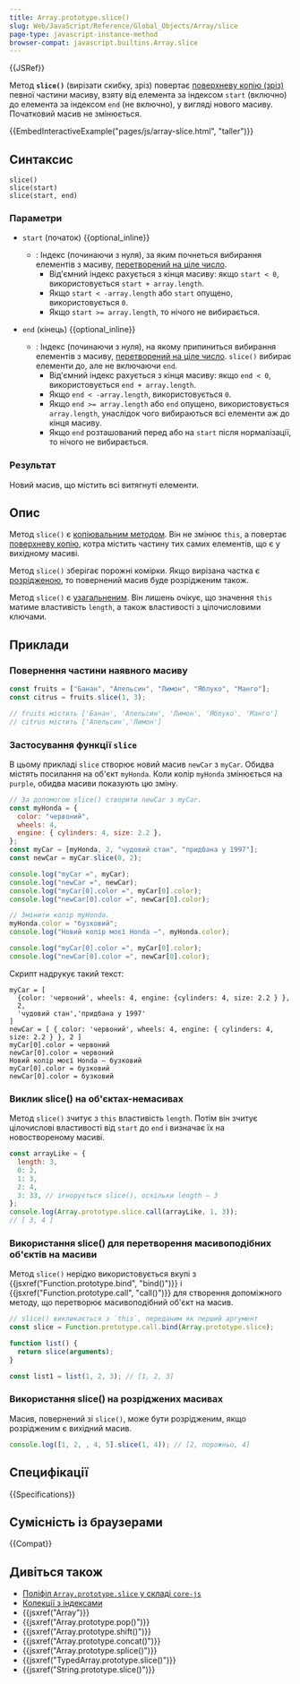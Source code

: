 ```yaml
---
title: Array.prototype.slice()
slug: Web/JavaScript/Reference/Global_Objects/Array/slice
page-type: javascript-instance-method
browser-compat: javascript.builtins.Array.slice
---
```


{{JSRef}}

Метод **`slice()`** (вирізати скибку, зріз) повертає [поверхневу копію (зріз)](/uk/docs/Glossary/Shallow_copy) певної частини масиву, взяту від елемента за індексом `start` (включно) до елемента за індексом `end` (не включно), у вигляді нового масиву. Початковий масив не змінюється.

{{EmbedInteractiveExample("pages/js/array-slice.html", "taller")}}

## Синтаксис

```js-nolint
slice()
slice(start)
slice(start, end)
```

### Параметри

- `start` (початок) {{optional_inline}}

  - : Індекс (починаючи з нуля), за яким почнеться вибирання елементів з масиву, [перетворений на ціле число](/uk/docs/Web/JavaScript/Reference/Global_Objects/Number#peretvorennia-na-tsile).
    - Від'ємний індекс рахується з кінця масиву: якщо `start < 0`, використовується `start + array.length`.
    - Якщо `start < -array.length` або `start` опущено, використовується `0`.
    - Якщо `start >= array.length`, то нічого не вибирається.

- `end` (кінець) {{optional_inline}}

  - : Індекс (починаючи з нуля), на якому припиниться вибирання елементів з масиву, [перетворений на ціле число](/uk/docs/Web/JavaScript/Reference/Global_Objects/Number#peretvorennia-na-tsile). `slice()` вибирає елементи до, але не включаючи `end`.
    - Від'ємний індекс рахується з кінця масиву: якщо `end < 0`, використовується `end + array.length`.
    - Якщо `end < -array.length`, використовується `0`.
    - Якщо `end >= array.length` або `end` опущено, використовується `array.length`, унаслідок чого вибираються всі елементи аж до кінця масиву.
    - Якщо `end` розташований перед або на `start` після нормалізації, то нічого не вибирається.

### Результат

Новий масив, що містить всі витягнуті елементи.

## Опис

Метод `slice()` є [копіювальним методом](/uk/docs/Web/JavaScript/Reference/Global_Objects/Array#kopiiuvalni-ta-zminiuvalni-metody). Він не змінює `this`, а повертає [поверхневу копію](/uk/docs/Glossary/Shallow_copy), котра містить частину тих самих елементів, що є у вихідному масиві.

Метод `slice()` зберігає порожні комірки. Якщо вирізана частка є [розрідженою](/uk/docs/Web/JavaScript/Guide/Indexed_collections#rozridzheni-masyvy), то повернений масив буде розрідженим також.

Метод `slice()` є [узагальненим](/uk/docs/Web/JavaScript/Reference/Global_Objects/Array#uzahalneni-metody-masyvu). Він лишень очікує, що значення `this` матиме властивість `length`, а також властивості з цілочисловими ключами.

## Приклади

### Повернення частини наявного масиву

```js
const fruits = ["Банан", "Апельсин", "Лимон", "Яблуко", "Манго"];
const citrus = fruits.slice(1, 3);

// fruits містить ['Банан', 'Апельсин', 'Лимон', 'Яблуко', 'Манго']
// citrus містить ['Апельсин','Лимон']
```

### Застосування функції `slice`

В цьому прикладі `slice` створює новий масив `newCar` з `myCar`. Обидва містять посилання на об'єкт `myHonda`. Коли колір `myHonda` змінюється на `purple`, обидва масиви показують цю зміну.

```js
// За допомогою slice() створити newCar з myCar.
const myHonda = {
  color: "червоний",
  wheels: 4,
  engine: { cylinders: 4, size: 2.2 },
};
const myCar = [myHonda, 2, "чудовий стан", "придбана у 1997"];
const newCar = myCar.slice(0, 2);

console.log("myCar =", myCar);
console.log("newCar =", newCar);
console.log("myCar[0].color =", myCar[0].color);
console.log("newCar[0].color =", newCar[0].color);

// Змінити колір myHonda.
myHonda.color = "бузковий";
console.log("Новий колір моєї Honda –", myHonda.color);

console.log("myCar[0].color =", myCar[0].color);
console.log("newCar[0].color =", newCar[0].color);
```

Скрипт надрукує такий текст:

```plain
myCar = [
  {color: 'червоний', wheels: 4, engine: {cylinders: 4, size: 2.2 } },
  2,
  'чудовий стан','придбана у 1997'
]
newCar = [ { color: 'червоний', wheels: 4, engine: { cylinders: 4, size: 2.2 } }, 2 ]
myCar[0].color = червоний
newCar[0].color = червоний
Новий колір моєї Honda – бузковий
myCar[0].color = бузковий
newCar[0].color = бузковий
```

### Виклик slice() на об'єктах-немасивах

Метод `slice()` зчитує з `this` властивість `length`. Потім він зчитує цілочислові властивості від `start` до `end` і визначає їх на новоствореному масиві.

```js
const arrayLike = {
  length: 3,
  0: 2,
  1: 3,
  2: 4,
  3: 33, // ігнорується slice(), оскільки length – 3
};
console.log(Array.prototype.slice.call(arrayLike, 1, 3));
// [ 3, 4 ]
```

### Використання slice() для перетворення масивоподібних об'єктів на масиви

Метод `slice()` нерідко використовується вкупі з {{jsxref("Function.prototype.bind", "bind()")}} і {{jsxref("Function.prototype.call", "call()")}} для створення допоміжного методу, що перетворює масивоподібний об'єкт на масив.

```js
// slice() викликається з `this`, переданим як перший аргумент
const slice = Function.prototype.call.bind(Array.prototype.slice);

function list() {
  return slice(arguments);
}

const list1 = list(1, 2, 3); // [1, 2, 3]
```

### Використання slice() на розріджених масивах

Масив, повернений зі `slice()`, може бути розрідженим, якщо розрідженим є вихідний масив.

```js
console.log([1, 2, , 4, 5].slice(1, 4)); // [2, порожньо, 4]
```

## Специфікації

{{Specifications}}

## Сумісність із браузерами

{{Compat}}

## Дивіться також

- [Поліфіл `Array.prototype.slice` у складі `core-js`](https://github.com/zloirock/core-js#ecmascript-array)
- [Колекції з індексами](/uk/docs/Web/JavaScript/Guide/Indexed_collections)
- {{jsxref("Array")}}
- {{jsxref("Array.prototype.pop()")}}
- {{jsxref("Array.prototype.shift()")}}
- {{jsxref("Array.prototype.concat()")}}
- {{jsxref("Array.prototype.splice()")}}
- {{jsxref("TypedArray.prototype.slice()")}}
- {{jsxref("String.prototype.slice()")}}
